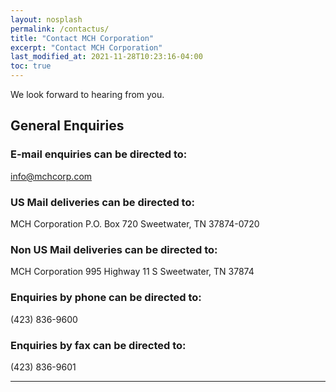 ```yaml
---
layout: nosplash
permalink: /contactus/
title: "Contact MCH Corporation"
excerpt: "Contact MCH Corporation"
last_modified_at: 2021-11-28T10:23:16-04:00
toc: true
---
```


We look forward to hearing from you.

## General Enquiries 

### E-mail enquiries can be directed to:

info@mchcorp.com

### US Mail deliveries can be directed to:

MCH Corporation
P.O. Box 720
Sweetwater, TN 37874-0720

### Non US Mail deliveries can be directed to:

MCH Corporation
995 Highway 11 S
Sweetwater, TN 37874

### Enquiries by phone can be directed to:

(423) 836-9600

### Enquiries by fax can be directed to:

(423) 836-9601

---
